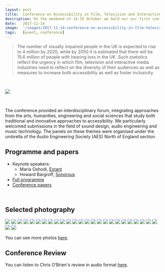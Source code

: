 ```yaml
---
layout: post
title:  Conference on Accessibility in Film, Television and Interactive Media
description: On the weekend of 14-15 October we held our our first conference at the University of York. The event sought to promote communication between researchers, stakeholders in the creative industries, accessibility services, and audiences. 
date:   2017-11-14
image:  '/images/2017-11-14-conference-on-accessibility-in-film-television-and-interactive-media.jpg'
tags:   [event, conference]
---
```

<!--
- add Liam's selected photos to selected photos
- save info on information for authors, etc perhaps in html comments and docs in the assets folder?
-->


> The number of visually impaired people in the UK is expected to rise to 4 million by 2020, while by 2050 it is estimated that there will be 15.6 million of people with hearing loss in the UK. Such statistics reflect the urgency in which film, television and interactive media industries need to reflect on the diversity of their audiences as well as measures to increase both accessibility as well as foster inclusivity.

<br>

![](images/2017-11-14-conference-on-accessibility-in-film-television-and-interactive-media-poster.jpg)

<br>

The conference provided an interdisciplinary forum, integrating approaches from the arts, humanities, engineering and social sciences that study both traditional and innovative approaches to accessibility. We particularly welcomed submissions in the field of sound design, audio engineering and music technology. The panels on these themes were organised under the umbrella of the Audio Engineering Society (AES) North of England section.

## Programme and papers
- Keynote speakers:
  - Maria Oshodi, [Extant](https://extant.org.uk/)
  - Howard Bargroff, [Sonorous](http://www.sonorouspost.com/)
- [Full programme](../assets/docs/2017-conference/2017-11-14-conference-on-accessibility-in-film-television-and-interactive-media-programme.pdf)
- [Conference papers](./assets/docs/2017-conference/2017-conference/papers)

<br>

## Selected photography

<div class="gallery-box">
  <div class="gallery">
    <img src="/images/2017-11-14-conference-on-accessibility-in-film-television-and-interactive-media-selected-photos-01.jpg">
    <img src="/images/2017-11-14-conference-on-accessibility-in-film-television-and-interactive-media-selected-photos-02.jpg">
    <img src="/images/2017-11-14-conference-on-accessibility-in-film-television-and-interactive-media-selected-photos-03.jpg">
    <img src="/images/2017-11-14-conference-on-accessibility-in-film-television-and-interactive-media-selected-photos-04.jpg">
    <img src="/images/2017-11-14-conference-on-accessibility-in-film-television-and-interactive-media-selected-photos-05.jpg">
    <img src="/images/2017-11-14-conference-on-accessibility-in-film-television-and-interactive-media-selected-photos-06.jpg">
    <img src="/images/2017-11-14-conference-on-accessibility-in-film-television-and-interactive-media-selected-photos-07.jpg">
    <img src="/images/2017-11-14-conference-on-accessibility-in-film-television-and-interactive-media-selected-photos-08.jpg">
    <img src="/images/2017-11-14-conference-on-accessibility-in-film-television-and-interactive-media-selected-photos-09.jpg">
    <img src="/images/2017-11-14-conference-on-accessibility-in-film-television-and-interactive-media-selected-photos-10.jpg">
    <img src="/images/2017-11-14-conference-on-accessibility-in-film-television-and-interactive-media-selected-photos-11.jpg">
    <img src="/images/2017-11-14-conference-on-accessibility-in-film-television-and-interactive-media-selected-photos-12.jpg">
    <img src="/images/2017-11-14-conference-on-accessibility-in-film-television-and-interactive-media-selected-photos-13.jpg">
    <img src="/images/2017-11-14-conference-on-accessibility-in-film-television-and-interactive-media-selected-photos-14.jpg">
    <img src="/images/2017-11-14-conference-on-accessibility-in-film-television-and-interactive-media-selected-photos-15.jpg">
    <img src="/images/2017-11-14-conference-on-accessibility-in-film-television-and-interactive-media-selected-photos-16.jpg">
    <img src="/images/2017-11-14-conference-on-accessibility-in-film-television-and-interactive-media-selected-photos-17.jpg">
    <img src="/images/2017-11-14-conference-on-accessibility-in-film-television-and-interactive-media-selected-photos-18.jpg">
    <img src="/images/2017-11-14-conference-on-accessibility-in-film-television-and-interactive-media-selected-photos-19.jpg">
    <img src="/images/2017-11-14-conference-on-accessibility-in-film-television-and-interactive-media-selected-photos-20.jpg">
    <img src="/images/2017-11-14-conference-on-accessibility-in-film-television-and-interactive-media-selected-photos-21.jpg">
    <img src="/images/2017-11-14-conference-on-accessibility-in-film-television-and-interactive-media-selected-photos-22.jpg">
    <img src="/images/2017-11-14-conference-on-accessibility-in-film-television-and-interactive-media-selected-photos-23.jpg">
    <img src="/images/2017-11-14-conference-on-accessibility-in-film-television-and-interactive-media-selected-photos-24.jpg">
    <img src="/images/2017-11-14-conference-on-accessibility-in-film-television-and-interactive-media-selected-photos-25.jpg">
    <img src="/images/2017-11-14-conference-on-accessibility-in-film-television-and-interactive-media-selected-photos-26.jpg">
    <img src="/images/2017-11-14-conference-on-accessibility-in-film-television-and-interactive-media-selected-photos-27.jpg">
  </div>
</div>

You can see more photos [here](https://www.flickr.com/photos/tedor/albums/72157665635430759). 

## Conference Review
You can listen to Chris O’Brien's review in audio format [here](http://pmd205625tn.download.theplatform.com.edgesuite.net/Accessible_Media_Inc._-_English_Audio/248/910/Seg_21508450973864.mp3).

<!--
Information for authors:  
Deadline for full paper submissions is 14th September. The length of the paper should be between 4-8 pages and follow this template’s layout. (LaTex template here from Lauren Ward.)

find in assets/docs/2017-conference/submission-template folder

Recommended poster size is A0.
-->